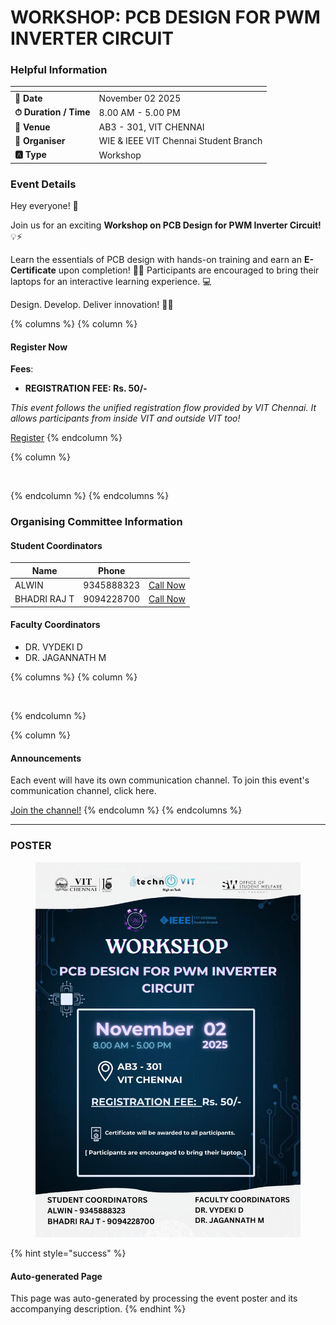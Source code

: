 # WORKSHOP: PCB DESIGN FOR PWM INVERTER CIRCUIT

### Helpful Information

<table data-view="cards"><thead><tr><th></th><th></th></tr></thead><tbody><tr><td><strong>📅 Date</strong></td><td>November 02 2025</td></tr><tr><td><strong>⏱ Duration / Time</strong></td><td>8.00 AM - 5.00 PM</td></tr><tr><td><strong>📍 Venue</strong></td><td>AB3 - 301, VIT CHENNAI</td></tr><tr><td><strong>👤 Organiser</strong></td><td>WIE &#x26; IEEE VIT Chennai Student Branch</td></tr><tr><td><strong>🅰️ Type</strong></td><td>Workshop</td></tr></tbody></table>

### Event Details

Hey everyone! 👋

Join us for an exciting **Workshop on PCB Design for PWM Inverter Circuit!** 💡⚡

Learn the essentials of PCB design with hands-on training and earn an **E-Certificate** upon completion! 🧑‍💻 Participants are encouraged to bring their laptops for an interactive learning experience. 💻

Design. Develop. Deliver innovation! 🔧✨

{% columns %}
{% column %}
#### Register Now

**Fees**:

* **REGISTRATION FEE: Rs. 50/-**

_This event follows the unified registration flow provided by VIT Chennai. It allows participants from inside VIT and outside VIT too!_

<a href="https://chennaievents.vit.ac.in/technovit/" class="button primary" data-icon="rocket-launch">Register</a>
{% endcolumn %}

{% column %}
<figure><img src="https://images.unsplash.com/photo-1607000975574-0b425df6975a?crop=entropy&#x26;cs=srgb&#x26;fm=jpg&#x26;ixid=M3wxOTcwMjR8MHwxfHNlYXJjaHw3fHxyZWdpc3RlcnxlbnwwfHx8fDE3NjEyNDU2MDF8MA&#x26;ixlib=rb-4.1.0&#x26;q=85" alt=""><figcaption></figcaption></figure>
{% endcolumn %}
{% endcolumns %}

### Organising Committee Information

#### Student Coordinators

<table data-card-size="large" data-view="cards"><thead><tr><th>Name</th><th data-type="number">Phone</th><th></th></tr></thead><tbody><tr><td>ALWIN</td><td>9345888323</td><td><a href="tel:9345888323" class="button secondary">Call Now</a></td></tr><tr><td>BHADRI RAJ T</td><td>9094228700</td><td><a href="tel:9094228700" class="button secondary">Call Now</a></td></tr></tbody></table>

#### Faculty Coordinators

* DR. VYDEKI D
* DR. JAGANNATH M

{% columns %}
{% column %}
<figure><img src="https://images.unsplash.com/photo-1650897877751-4446f52a0cb3?crop=entropy&#x26;cs=srgb&#x26;fm=jpg&#x26;ixid=M3wxOTcwMjR8MHwxfHNlYXJjaHw2fHxhbm5vdW5jZW1lbnR8ZW58MHx8fHwxNzYxMjQ2MzUxfDA&#x26;ixlib=rb-4.1.0&#x26;q=85" alt=""><figcaption></figcaption></figure>
{% endcolumn %}

{% column %}
#### Announcements

Each event will have its own communication channel. To join this event's communication channel, click here.

<a href="https://chat.whatsapp.com/EIehZM22LEHDFaCQszEd8C?mode=ems_wa_t" class="button primary" data-icon="bullhorn">Join the channel!</a>
{% endcolumn %}
{% endcolumns %}

***

### POSTER

<figure><img src="../../.gitbook/assets/image (4) (1) (1) (1).png" alt=""><figcaption></figcaption></figure>

{% hint style="success" %}
#### Auto-generated Page

This page was auto-generated by processing the event poster and its accompanying description.
{% endhint %}
